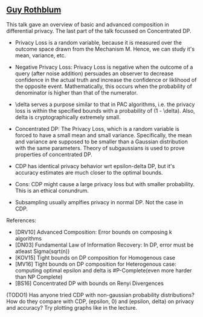 ## [Guy Rothblum](https://www.youtube.com/watch?v=RNqZJDAP1uU)

This talk gave an overview of basic and advanced composition in differential privacy. The last part of the talk focussed on Concentrated DP.

- Privacy Loss is a random variable, because it is measured over the outcome space drawn from the Mechanism M. Hence, we can study it's mean, variance, etc.

- Negative Privacy Loss: Privacy Loss is negative when the outcome of a query (after noise addition) persuades an observer to decrease confidence in the actual truth and increase the confidence or liklihood of the opposite event. Mathematically, this occurs when the probability of denominator is higher than that of the numerator.

- \delta serves a purpose similar to that in PAC algorithms, i.e. the privacy loss is within the specified bounds with a probability of (1 - \delta). Also, delta is cryptographically extremely small.

- Concentrated DP: The Privacy Loss, which is a random variable is forced to have a small mean and small variance. Specifically, the mean and variance are supposed to be smaller than a Gaussian distribution with the same parameters. Theory of subgaussians is used to prove properties of concentrated DP. 
- CDP has identical privacy behavior wrt epsilon-delta DP, but it's accuracy estimates are much closer to the optimal bounds. 
- Cons: CDP might cause a large privacy loss but with smaller probability. This is an ethical conundrum. 
- Subsampling usually amplfies privacy in normal DP. Not the case in CDP.

References:
- [DRV10] Advanced Composition: Error bounds on composing k algorithms
- [DN03] Fundamental Law of Information Recovery: In DP, error must be atleast Sigma(sqrt(n))
- [KOV15] Tight bounds on DP composition for Homogenous case
- [MV16] Tight bounds on DP composition for Heterogenous case: computing optimal epsilon and delta is #P-Complete(even more harder than NP Complete)
- [BS16] Concentrated DP with bounds on Renyi Divergences

(TODO1) Has anyone tried CDP with non-gaussian probability distributions? How do they compare with CDP, (epsilon, 0) and (epsilon, delta) on privacy and accuracy? Try plotting graphs like in the lecture.
